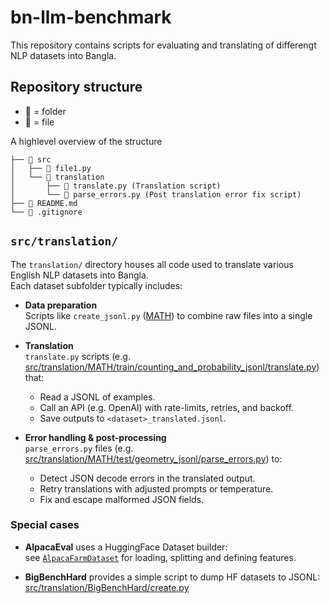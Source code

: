 # bn-llm-benchmark

This repository contains scripts for evaluating and translating of differengt NLP datasets into Bangla.

## Repository structure

- **📂** = folder  
- **📄** = file

A highlevel overview of the structure

```plaintext
├── 📂 src
│   ├── 📄 file1.py
│   └── 📂 translation
│       ├── 📄 translate.py (Translation script)
│       └── 📄 parse_errors.py (Post translation error fix script)
├── 📄 README.md
└── 📄 .gitignore
```


## `src/translation/`

The `translation/` directory houses all code used to translate various English NLP datasets into Bangla.  
Each dataset subfolder typically includes:

- **Data preparation**  
  Scripts like `create_jsonl.py` ([MATH](src/translation/MATH/test/create_jsonl.py)) to combine raw files into a single JSONL.

- **Translation**  
  `translate.py` scripts (e.g. [src/translation/MATH/train/counting_and_probability_jsonl/translate.py](src/translation/MATH/train/counting_and_probability_jsonl/translate.py)) that:
  - Read a JSONL of examples.
  - Call an API (e.g. OpenAI) with rate-limits, retries, and backoff.
  - Save outputs to `<dataset>_translated.jsonl`.

- **Error handling & post-processing**  
  `parse_errors.py` files (e.g. [src/translation/MATH/test/geometry_jsonl/parse_errors.py](src/translation/MATH/test/geometry_jsonl/parse_errors.py)) to:
  - Detect JSON decode errors in the translated output.
  - Retry translations with adjusted prompts or temperature.
  - Fix and escape malformed JSON fields.

### Special cases

- **AlpacaEval** uses a HuggingFace Dataset builder:  
  see [`AlpacaFarmDataset`](src/translation/AlpacaEval/alpaca_eval/alpaca_eval.py) for loading, splitting and defining features.

- **BigBenchHard** provides a simple script to dump HF datasets to JSONL:  
  [src/translation/BigBenchHard/create.py](src/translation/BigBenchHard/create.py)